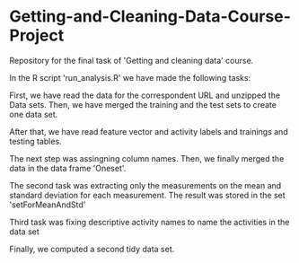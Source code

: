# Getting-and-Cleaning-Data-Course-Project
Repository for the final task of 'Getting and cleaning data' course.


In the R script 'run_analysis.R' we have made the following tasks:

First, we have read the data for the correspondent URL and unzipped the Data sets.
Then, we have merged the training and the test sets to create one data set.

After that, we have read feature vector and activity labels and trainings and testing tables.

The next step was assingning column names. Then, we finally merged the data in the data frame 'Oneset'.

The second task was extracting only the measurements on the mean and standard deviation for each measurement.
The result was stored in the set 'setForMeanAndStd'

Third task was fixing descriptive activity names to name the activities in the data set

Finally, we computed a second tidy data set. 
